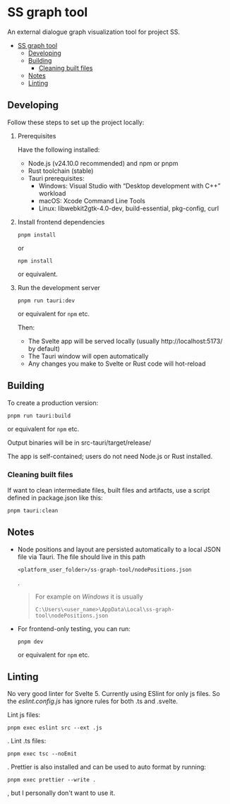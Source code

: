 # SS graph tool

An external dialogue graph visualization tool for project SS.

<!-- TOC -->

- [SS graph tool](#ss-graph-tool)
    - [Developing](#developing)
    - [Building](#building)
        - [Cleaning built files](#cleaning-built-files)
    - [Notes](#notes)
    - [Linting](#linting)

<!-- /TOC -->

## Developing

Follow these steps to set up the project locally:

1. Prerequisites

    Have the following installed:

    - Node.js (v24.10.0 recommended) and npm or pnpm
    - Rust toolchain (stable)
    - Tauri prerequisites:
        - Windows: Visual Studio with “Desktop development with C++” workload
        - macOS: Xcode Command Line Tools
        - Linux: libwebkit2gtk-4.0-dev, build-essential, pkg-config, curl
1. Install frontend dependencies
    ```
    pnpm install
    ```
    or
    ```
    npm install
    ```
    or equivalent.

1. Run the development server
    ```
    pnpm run tauri:dev
    ```
    or equivalent for `npm` etc.

    Then:
    - The Svelte app will be served locally (usually http://localhost:5173/ by default)
    - The Tauri window will open automatically
    - Any changes you make to Svelte or Rust code will hot-reload

## Building

To create a production version:

```sh
pnpm run tauri:build
```

or equivalent for `npm` etc.

Output binaries will be in src-tauri/target/release/

The app is self-contained; users do not need Node.js or Rust installed.

### Cleaning built files

If want to clean intermediate files, built files and artifacts, use a script defined in package.json like this:

```
pnpm tauri:clean
```

## Notes

- Node positions and layout are persisted automatically to a local JSON file via Tauri. The file should live in this path
    ```
    <platform_user_folder>/ss-graph-tool/nodePositions.json
    ```
    .
    > For example on *Windows* it is usually
    > ```
    > C:\Users\<user_name>\AppData\Local\ss-graph-tool\nodePositions.json
    > ```
- For frontend-only testing, you can run:
    ```
    pnpm dev
    ```
    or equivalent for `npm` etc.

## Linting

No very good linter for Svelte 5. Currently using ESlint for only js files. So the *eslint.config.js* has ignore rules for both .ts and .svelte.

Lint js files:
```
pnpm exec eslint src --ext .js
```

. Lint .ts files:
```
pnpm exec tsc --noEmit
```

. Prettier is also installed and can be used to auto format by running:
```
pnpm exec prettier --write .
```

, but I personally don't want to use it.
